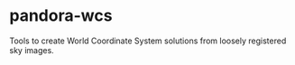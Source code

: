 # pandora-wcs

Tools to create World Coordinate System solutions from loosely registered sky images.